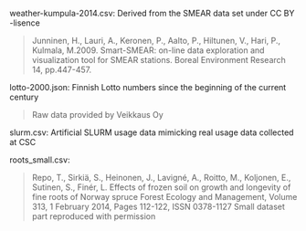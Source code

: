 
weather-kumpula-2014.csv: Derived from the SMEAR data set under CC BY -lisence
> Junninen, H., Lauri, A., Keronen, P., Aalto, P.,
> Hiltunen, V., Hari, P., Kulmala, M.2009. Smart-SMEAR: on-line data exploration
> and visualization tool for SMEAR stations. Boreal Environment Research 14,
> pp.447-457.

lotto-2000.json: Finnish Lotto numbers since the beginning of the current century
> Raw data provided by Veikkaus Oy

slurm.csv: Artificial SLURM usage data mimicking real usage data collected at CSC

roots\_small.csv: 
> Repo, T., Sirkiä, S., Heinonen, J., Lavigné, A., Roitto, M.,
> Koljonen, E., Sutinen, S., Finér, L.
> Effects of frozen soil on growth and longevity of fine roots of Norway spruce
> Forest Ecology and Management, Volume 313, 1 February 2014, Pages 112-122,
> ISSN 0378-1127
> Small dataset part reproduced with permission

